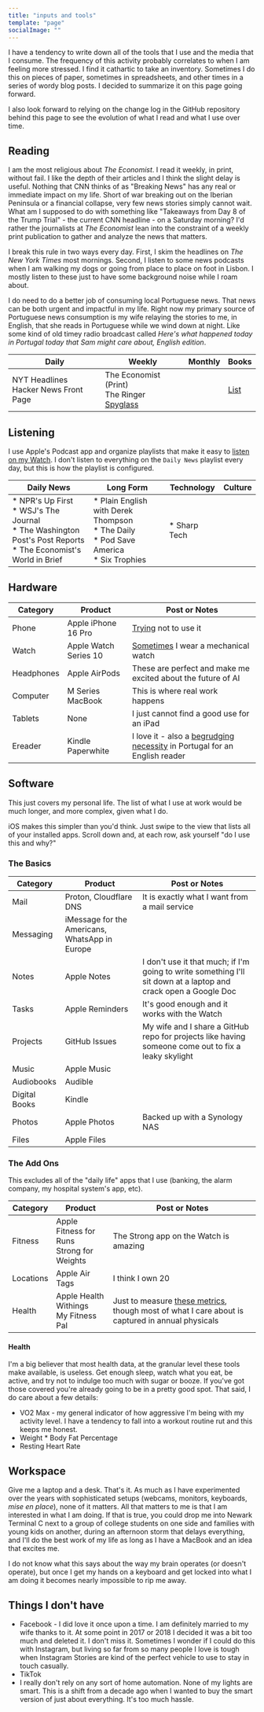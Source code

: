 ```yaml
---
title: "inputs and tools"
template: "page"
socialImage: ""
---
```


I have a tendency to write down all of the tools that I use and the media that I consume. The frequency of this activity probably correlates to when I am feeling more stressed. I find it cathartic to take an inventory. Sometimes I do this on pieces of paper, sometimes in spreadsheets, and other times in a series of wordy blog posts. I decided to summarize it on this page going forward.

I also look forward to relying on the change log in the GitHub repository behind this page to see the evolution of what I read and what I use over time.

## Reading

I am the most religious about _The Economist_. I read it weekly, in print, without fail. I like the depth of their articles and I think the slight delay is useful. Nothing that CNN thinks of as "Breaking News" has any real or immediate impact on my life. Short of war breaking out on the Iberian Peninsula or a financial collapse, very few news stories simply cannot wait. What am I supposed to do with something like "Takeaways from Day 8 of the Trump Trial" - the current CNN headline - on a Saturday morning? I'd rather the journalists at _The Economist_ lean into the constraint of a weekly print publication to gather and analyze the news that matters.

I break this rule in two ways every day. First, I skim the headlines on _The New York Times_ most mornings. Second, I listen to some news podcasts when I am walking my dogs or going from place to place on foot in Lisbon. I mostly listen to these just to have some background noise while I roam about.

I do need to do a better job of consuming local Portuguese news. That news can be both urgent and impactful in my life. Right now my primary source of Portuguese news consumption is my wife relaying the stories to me, in English, that she reads in Portuguese while we wind down at night. Like some kind of old timey radio broadcast called _Here's what happened today in Portugal today that Sam might care about, English edition_.

|Daily|Weekly|Monthly|Books|
|---|---|---|---|
|NYT Headlines <br> Hacker News Front Page|The Economist (Print) <br> The Ringer <br> [Spyglass](https://spyglass.org)||[List](https://blog.samrhea.com/category/reading)|

## Listening

I use Apple's Podcast app and organize playlists that make it easy to [listen on my Watch](https://blog.samrhea.com/posts/2024/phone-hour). I don't listen to everything on the `Daily News` playlist every day, but this is how the playlist is configured.

|Daily News|Long Form|Technology|Culture|
|---|---|---|---|
|* NPR's Up First <br> * WSJ's The Journal <br> * The Washington Post's Post Reports <br> * The Economist's World in Brief | * Plain English with Derek Thompson <br> * The Daily <br> * Pod Save America <br> * Six Trophies | * Sharp Tech ||

## Hardware

|Category|Product|Post or Notes|
|---|---|---|
|Phone|Apple iPhone 16 Pro|[Trying](https://blog.samrhea.com/posts/2024/phone-hour) not to use it|
|Watch|Apple Watch Series 10|[Sometimes](https://blog.samrhea.com/posts/2024/apple-mechanical-watch) I wear a mechanical watch|
|Headphones|Apple AirPods|These are perfect and make me excited about the future of AI|
|Computer|M Series MacBook|This is where real work happens|
|Tablets|None|I just cannot find a good use for an iPad|
|Ereader|Kindle Paperwhite|I love it - also a [begrudging necessity](https://blog.samrhea.com/posts/2023/kindle) in Portugal for an English reader|

## Software

This just covers my personal life. The list of what I use at work would be much longer, and more complex, given what I do.

iOS makes this simpler than you'd think. Just swipe to the view that lists all of your installed apps. Scroll down and, at each row, ask yourself "do I use this and why?"

### The Basics

|Category|Product|Post or Notes|
|---|---|---|
|Mail|Proton, Cloudflare DNS|It is exactly what I want from a mail service|
|Messaging|iMessage for the Americans, WhatsApp in Europe|
|Notes|Apple Notes|I don't use it that much; if I'm going to write something I'll sit down at a laptop and crack open a Google Doc|
|Tasks|Apple Reminders|It's good enough and it works with the Watch|
|Projects|GitHub Issues|My wife and I share a GitHub repo for projects like having someone come out to fix a leaky skylight|
|Music|Apple Music||
|Audiobooks|Audible||
|Digital Books|Kindle||
|Photos|Apple Photos|Backed up with a Synology NAS|
|Files|Apple Files||

### The Add Ons

This excludes all of the "daily life" apps that I use (banking, the alarm company, my hospital system's app, etc).

|Category|Product|Post or Notes|
|---|---|---|
|Fitness|Apple Fitness for Runs <br> Strong for Weights|The Strong app on the Watch is amazing|
|Locations|Apple Air Tags|I think I own 20|
|Health|Apple Health <br> Withings <br> My Fitness Pal|Just to measure [these metrics](https://blog.samrhea.com/posts/2024/nebuchadnezzar), though most of what I care about is captured in annual physicals|

#### Health

I'm a big believer that most health data, at the granular level these tools make available, is useless. Get enough sleep, watch what you eat, be active, and try not to indulge too much with sugar or booze. If you've got those covered you're already going to be in a pretty good spot. That said, I do care about a few details:

* VO2 Max - my general indicator of how aggressive I'm being with my activity level. I have a tendency to fall into a workout routine rut and this keeps me honest.
* Weight * Body Fat Percentage
* Resting Heart Rate

## Workspace

Give me a laptop and a desk. That's it. As much as I have experimented over the years with sophisticated setups (webcams, monitors, keyboards, _mise en place_), none of it matters. All that matters to me is that I am interested in what I am doing. If that is true, you could drop me into Newark Terminal C next to a group of college students on one side and families with young kids on another, during an afternoon storm that delays everything, and I'll do the best work of my life as long as I have a MacBook and an idea that excites me.

I do not know what this says about the way my brain operates (or doesn't operate), but once I get my hands on a keyboard and get locked into what I am doing it becomes nearly impossible to rip me away.

## Things I don't have

* Facebook - I did love it once upon a time. I am definitely married to my wife thanks to it. At some point in 2017 or 2018 I decided it was a bit too much and deleted it. I don't miss it. Sometimes I wonder if I could do this with Instagram, but living so far from so many people I love is tough when Instagram Stories are kind of the perfect vehicle to use to stay in touch casually.
* TikTok
* I really don't rely on any sort of home automation. None of my lights are smart. This is a shift from a decade ago when I wanted to buy the smart version of just about everything. It's too much hassle.
